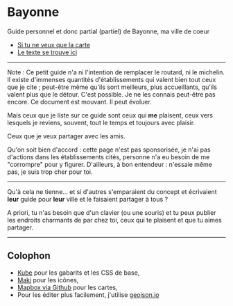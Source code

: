 Bayonne
=======

Guide personnel et donc partial (partiel) de Bayonne, ma ville de coeur

* [Si tu ne veux que la carte](https://gist.github.com/brunobord/6206708)
* [Le texte se trouve ici](index.md)

----

Note : Ce petit guide n'a ni l'intention de remplacer le routard, ni le
michelin. Il existe d'immenses quantités d'établissements qui valent bien tout
ceux que je cite ; peut-être même qu'ils sont meilleurs, plus accueillants,
qu'ils valent plus que le détour. C'est possible. Je ne les connais peut-être
pas encore. Ce document est mouvant. Il peut évoluer.

Mais ceux que je liste sur ce guide sont ceux qui **me** plaisent, ceux vers
lesquels je reviens, souvent, tout le temps et toujours avec plaisir.

Ceux que je veux partager avec les amis.

Qu'on soit bien d'accord : cette page n'est pas sponsorisée, je n'ai pas
d'actions dans les établissements cités, personne n'a eu besoin de me
"corrompre" pour y figurer. D'ailleurs, à bon entendeur : n'essaie même pas, je
suis trop cher pour toi.

----

Qu'à cela ne tienne... et si d'autres s'emparaient du concept et écrivaient
**leur** guide pour **leur** ville et le faisaient partager à tous ?

A priori, tu n'as besoin que d'un clavier (ou une souris) et tu peux publier les
endroits charmants de par chez toi, ceux qui te plaisent et que tu aimes
partager.

----

## Colophon

* [Kube](http://imperavi.com/kube/) pour les gabarits et les CSS de base,
* [Maki](http://www.mapbox.com/maki/) pour les icônes,
* [Mapbox via Github](http://www.mapbox.com/blog/github-mapbox-maps/) pour les cartes,
* Pour les éditer plus facilement, j'utilise [geojson.io](http://geojson.io/)

